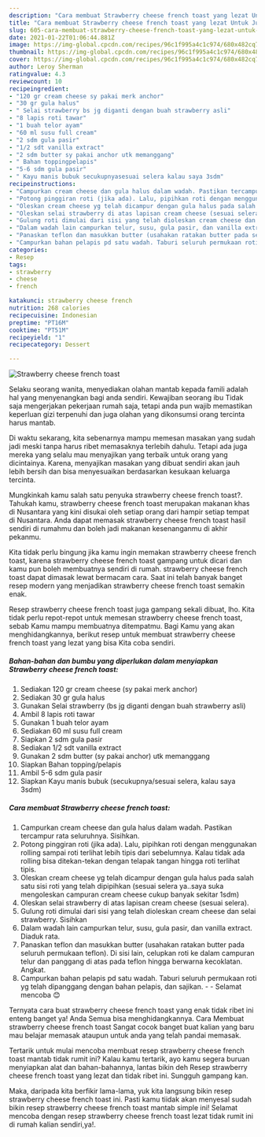 ```yaml
---
description: "Cara membuat Strawberry cheese french toast yang lezat Untuk Jualan"
title: "Cara membuat Strawberry cheese french toast yang lezat Untuk Jualan"
slug: 605-cara-membuat-strawberry-cheese-french-toast-yang-lezat-untuk-jualan
date: 2021-01-22T01:06:44.881Z
image: https://img-global.cpcdn.com/recipes/96c1f995a4c1c974/680x482cq70/strawberry-cheese-french-toast-foto-resep-utama.jpg
thumbnail: https://img-global.cpcdn.com/recipes/96c1f995a4c1c974/680x482cq70/strawberry-cheese-french-toast-foto-resep-utama.jpg
cover: https://img-global.cpcdn.com/recipes/96c1f995a4c1c974/680x482cq70/strawberry-cheese-french-toast-foto-resep-utama.jpg
author: Leroy Sherman
ratingvalue: 4.3
reviewcount: 10
recipeingredient:
- "120 gr cream cheese sy pakai merk anchor"
- "30 gr gula halus"
- " Selai strawberry bs jg diganti dengan buah strawberry asli"
- "8 lapis roti tawar"
- "1 buah telor ayam"
- "60 ml susu full cream"
- "2 sdm gula pasir"
- "1/2 sdt vanilla extract"
- "2 sdm butter sy pakai anchor utk memanggang"
- " Bahan toppingpelapis"
- "5-6 sdm gula pasir"
- " Kayu manis bubuk secukupnyasesuai selera kalau saya 3sdm"
recipeinstructions:
- "Campurkan cream cheese dan gula halus dalam wadah. Pastikan tercampur rata seluruhnya. Sisihkan."
- "Potong pinggiran roti (jika ada). Lalu, pipihkan roti dengan menggunakan rolling sampai roti terlihat lebih tipis dari sebelumnya. Kalau tidak ada rolling bisa ditekan-tekan dengan telapak tangan hingga roti terlihat tipis."
- "Oleskan cream cheese yg telah dicampur dengan gula halus pada salah satu sisi roti yang telah dipipihkan (sesuai selera ya..saya suka mengoleskan campuran cream cheese cukup banyak sekitar 1sdm)"
- "Oleskan selai strawberry di atas lapisan cream cheese (sesuai selera)."
- "Gulung roti dimulai dari sisi yang telah dioleskan cream cheese dan selai strawberry. Sisihkan"
- "Dalam wadah lain campurkan telur, susu, gula pasir, dan vanilla extract. Diaduk rata."
- "Panaskan teflon dan masukkan butter (usahakan ratakan butter pada seluruh permukaan teflon). Di sisi lain, celupkan roti ke dalam campuran telur dan panggang di atas pada teflon hingga berwarna kecoklatan. Angkat."
- "Campurkan bahan pelapis pd satu wadah. Taburi seluruh permukaan roti yg telah dipanggang dengan bahan pelapis, dan sajikan.  Selamat mencoba 😊"
categories:
- Resep
tags:
- strawberry
- cheese
- french

katakunci: strawberry cheese french 
nutrition: 268 calories
recipecuisine: Indonesian
preptime: "PT16M"
cooktime: "PT51M"
recipeyield: "1"
recipecategory: Dessert

---
```



![Strawberry cheese french toast](https://img-global.cpcdn.com/recipes/96c1f995a4c1c974/680x482cq70/strawberry-cheese-french-toast-foto-resep-utama.jpg)

Selaku seorang wanita, menyediakan olahan mantab kepada famili adalah hal yang menyenangkan bagi anda sendiri. Kewajiban seorang ibu Tidak saja mengerjakan pekerjaan rumah saja, tetapi anda pun wajib memastikan keperluan gizi terpenuhi dan juga olahan yang dikonsumsi orang tercinta harus mantab.

Di waktu  sekarang, kita sebenarnya mampu memesan masakan yang sudah jadi meski tanpa harus ribet memasaknya terlebih dahulu. Tetapi ada juga mereka yang selalu mau menyajikan yang terbaik untuk orang yang dicintainya. Karena, menyajikan masakan yang dibuat sendiri akan jauh lebih bersih dan bisa menyesuaikan berdasarkan kesukaan keluarga tercinta. 



Mungkinkah kamu salah satu penyuka strawberry cheese french toast?. Tahukah kamu, strawberry cheese french toast merupakan makanan khas di Nusantara yang kini disukai oleh setiap orang dari hampir setiap tempat di Nusantara. Anda dapat memasak strawberry cheese french toast hasil sendiri di rumahmu dan boleh jadi makanan kesenanganmu di akhir pekanmu.

Kita tidak perlu bingung jika kamu ingin memakan strawberry cheese french toast, karena strawberry cheese french toast gampang untuk dicari dan kamu pun boleh membuatnya sendiri di rumah. strawberry cheese french toast dapat dimasak lewat bermacam cara. Saat ini telah banyak banget resep modern yang menjadikan strawberry cheese french toast semakin enak.

Resep strawberry cheese french toast juga gampang sekali dibuat, lho. Kita tidak perlu repot-repot untuk memesan strawberry cheese french toast, sebab Kamu mampu membuatnya ditempatmu. Bagi Kamu yang akan menghidangkannya, berikut resep untuk membuat strawberry cheese french toast yang lezat yang bisa Kita coba sendiri.

<!--inarticleads1-->

##### Bahan-bahan dan bumbu yang diperlukan dalam menyiapkan Strawberry cheese french toast:

1. Sediakan 120 gr cream cheese (sy pakai merk anchor)
1. Sediakan 30 gr gula halus
1. Gunakan  Selai strawberry (bs jg diganti dengan buah strawberry asli)
1. Ambil 8 lapis roti tawar
1. Gunakan 1 buah telor ayam
1. Sediakan 60 ml susu full cream
1. Siapkan 2 sdm gula pasir
1. Sediakan 1/2 sdt vanilla extract
1. Gunakan 2 sdm butter (sy pakai anchor) utk memanggang
1. Siapkan  Bahan topping/pelapis
1. Ambil 5-6 sdm gula pasir
1. Siapkan  Kayu manis bubuk (secukupnya/sesuai selera, kalau saya 3sdm)




<!--inarticleads2-->

##### Cara membuat Strawberry cheese french toast:

1. Campurkan cream cheese dan gula halus dalam wadah. Pastikan tercampur rata seluruhnya. Sisihkan.
1. Potong pinggiran roti (jika ada). Lalu, pipihkan roti dengan menggunakan rolling sampai roti terlihat lebih tipis dari sebelumnya. Kalau tidak ada rolling bisa ditekan-tekan dengan telapak tangan hingga roti terlihat tipis.
1. Oleskan cream cheese yg telah dicampur dengan gula halus pada salah satu sisi roti yang telah dipipihkan (sesuai selera ya..saya suka mengoleskan campuran cream cheese cukup banyak sekitar 1sdm)
1. Oleskan selai strawberry di atas lapisan cream cheese (sesuai selera).
1. Gulung roti dimulai dari sisi yang telah dioleskan cream cheese dan selai strawberry. Sisihkan
1. Dalam wadah lain campurkan telur, susu, gula pasir, dan vanilla extract. Diaduk rata.
1. Panaskan teflon dan masukkan butter (usahakan ratakan butter pada seluruh permukaan teflon). Di sisi lain, celupkan roti ke dalam campuran telur dan panggang di atas pada teflon hingga berwarna kecoklatan. Angkat.
1. Campurkan bahan pelapis pd satu wadah. Taburi seluruh permukaan roti yg telah dipanggang dengan bahan pelapis, dan sajikan. -  - Selamat mencoba 😊




Ternyata cara buat strawberry cheese french toast yang enak tidak ribet ini enteng banget ya! Anda Semua bisa menghidangkannya. Cara Membuat strawberry cheese french toast Sangat cocok banget buat kalian yang baru mau belajar memasak ataupun untuk anda yang telah pandai memasak.

Tertarik untuk mulai mencoba membuat resep strawberry cheese french toast mantab tidak rumit ini? Kalau kamu tertarik, ayo kamu segera buruan menyiapkan alat dan bahan-bahannya, lantas bikin deh Resep strawberry cheese french toast yang lezat dan tidak ribet ini. Sungguh gampang kan. 

Maka, daripada kita berfikir lama-lama, yuk kita langsung bikin resep strawberry cheese french toast ini. Pasti kamu tiidak akan menyesal sudah bikin resep strawberry cheese french toast mantab simple ini! Selamat mencoba dengan resep strawberry cheese french toast lezat tidak rumit ini di rumah kalian sendiri,ya!.


